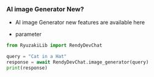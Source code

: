 ### AI image Generator New?
* AI image Generator new features are available here
- parameter
```python
from RyuzakiLib import RendyDevChat

query = "Cat in a Hat"
response = await RendyDevChat.image_generator(query)
print(response)
```

